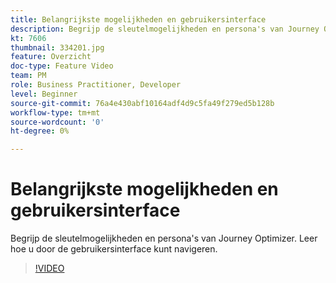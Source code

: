 ```yaml
---
title: Belangrijkste mogelijkheden en gebruikersinterface
description: Begrijp de sleutelmogelijkheden en persona's van Journey Optimizer. Leer hoe u door de gebruikersinterface kunt navigeren.
kt: 7606
thumbnail: 334201.jpg
feature: Overzicht
doc-type: Feature Video
team: PM
role: Business Practitioner, Developer
level: Beginner
source-git-commit: 76a4e430abf10164adf4d9c5fa49f279ed5b128b
workflow-type: tm+mt
source-wordcount: '0'
ht-degree: 0%

---
```



# Belangrijkste mogelijkheden en gebruikersinterface

Begrijp de sleutelmogelijkheden en persona&#39;s van Journey Optimizer. Leer hoe u door de gebruikersinterface kunt navigeren.

>[!VIDEO](https://video.tv.adobe.com/v/334201?quality=12)
